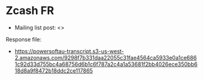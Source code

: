 # Zcash FR

* Mailing list post: <>

Response file:

* <https://powersoftau-transcript.s3-us-west-2.amazonaws.com/9298f7b331daa22055c31fae4564ca5933e0a1ce6861c92d33d755bc4a68756d6b1c6f787a2c4a1a53681f2bb4026ece350bb618d8a9f8472b18ddc2ce117865>

